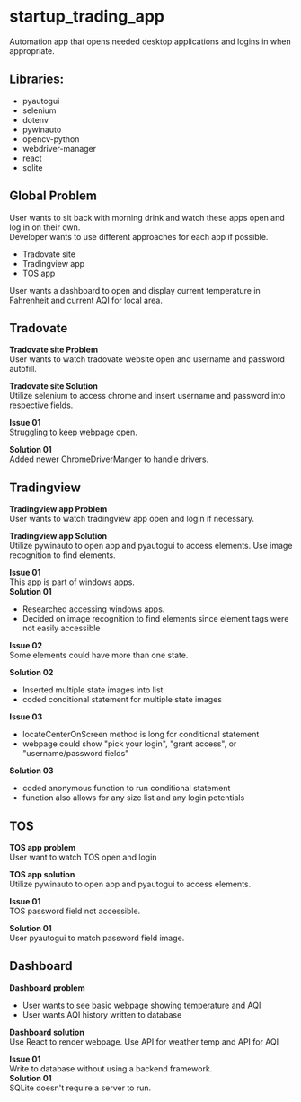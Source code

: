 # startup_trading_app

Automation app that opens needed desktop applications and logins in when appropriate.

## Libraries:

- pyautogui
- selenium
- dotenv
- pywinauto
- opencv-python
- webdriver-manager
- react
- sqlite<br />

## Global Problem

User wants to sit back with morning drink and watch these apps open and log in on their own.<br />
Developer wants to use different approaches for each app if possible.<br />

- Tradovate site
- Tradingview app
- TOS app<br />

User wants a dashboard to open and display current temperature in Fahrenheit and current AQI for local area.<br />

## Tradovate

**Tradovate site Problem**<br />
User wants to watch tradovate website open and username and password autofill.<br />

**Tradovate site Solution**<br />
Utilize selenium to access chrome and insert username and password into respective fields.<br />

**Issue 01**<br />
Struggling to keep webpage open.<br />

**Solution 01**<br />
Added newer ChromeDriverManger to handle drivers.<br />

## Tradingview

**Tradingview app Problem**<br />
User wants to watch tradingview app open and login if necessary.<br />

**Tradingview app Solution**<br />
Utilize pywinauto to open app and pyautogui to access elements. Use image recognition to find elements.<br />

**Issue 01**<br />
This app is part of windows apps.<br />
**Solution 01**<br />

- Researched accessing windows apps.
- Decided on image recognition to find elements since element tags were not easily accessible<br />

**Issue 02**<br />
Some elements could have more than one state.<br />

**Solution 02**<br />

- Inserted multiple state images into list
- coded conditional statement for multiple state images<br />

**Issue 03**<br />

- locateCenterOnScreen method is long for conditional statement
- webpage could show "pick your login", "grant access", or "username/password fields"<br />

**Solution 03**<br />

- coded anonymous function to run conditional statement
- function also allows for any size list and any login potentials<br />

## TOS

**TOS app problem**<br />
User want to watch TOS open and login<br />

**TOS app solution**<br />
Utilize pywinauto to open app and pyautogui to access elements.<br />

**Issue 01**<br />
TOS password field not accessible.<br />

**Solution 01**<br />
User pyautogui to match password field image.<br />

## Dashboard

**Dashboard problem**<br />

- User wants to see basic webpage showing temperature and AQI
- User wants AQI history written to database<br />

**Dashboard solution**<br />
Use React to render webpage. Use API for weather temp and API for AQI<br />

**Issue 01**<br />
Write to database without using a backend framework.<br />
**Solution 01**<br />
SQLite doesn't require a server to run.<br />
